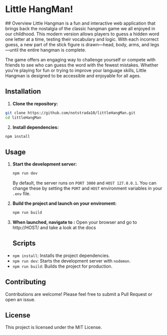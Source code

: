 # Little HangMan!

## Overview
Little Hangman is a fun and interactive web application that brings back the nostalgia of the classic hangman game we all enjoyed in our childhood. This modern version allows players to guess a hidden word one letter at a time, testing their vocabulary and logic. With each incorrect guess, a new part of the stick figure is drawn—head, body, arms, and legs—until the entire hangman is complete.

The game offers an engaging way to challenge yourself or compete with friends to see who can guess the word with the fewest mistakes. Whether you're playing for fun or trying to improve your language skills, Little Hangman is designed to be accessible and enjoyable for all ages.


## Installation 

1. **Clone the repository:**
  ```sh
  git clone https://github.com/notstrada10/littleHangMan.git
  cd littleHangMan
  ```

2. **Install dependencies:**
  ```sh
  npm install
  ```

## Usage

1. **Start the development server:**
    ```sh
    npm run dev
    ```
    By default, the server runs on `PORT 3000` and `HOST 127.0.0.1`. You can change these by setting the `PORT` and `HOST` environment variables in your `.env` file.

2. **Build the project and launch on your enviroment:**
    ```sh
    npm run build
    ```
3. **When launched, navigate to :**
    Open your browser and go to http://HOST/ and take a look at the docs

   ## Scripts

- `npm install`: Installs the project dependencies.
- `npm run dev`: Starts the development server with `nodemon`.
- `npm run build`: Builds the project for production.

## Contributing
Contributions are welcome! Please feel free to submit a Pull Request or open an issue.

## License
This project is licensed under the MIT License.

